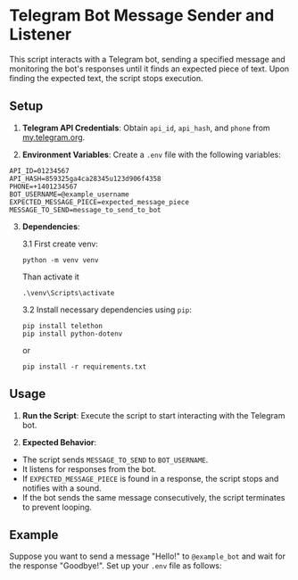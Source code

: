 # Telegram Bot Message Sender and Listener

This script interacts with a Telegram bot, sending a specified message and monitoring the bot's responses until it finds an expected piece of text. Upon finding the expected text, the script stops execution.

## Setup

1. **Telegram API Credentials**: Obtain `api_id`, `api_hash`, and `phone` from [my.telegram.org](https://my.telegram.org/auth).

2. **Environment Variables**: Create a `.env` file with the following variables:

```
API_ID=01234567
API_HASH=859325ga4ca28345u123d906f4358
PHONE=+1401234567
BOT_USERNAME=@example_username
EXPECTED_MESSAGE_PIECE=expected_message_piece
MESSAGE_TO_SEND=message_to_send_to_bot
```

3. **Dependencies**:

    3.1 First create venv:
    ```
    python -m venv venv
    ```
    Than activate it
    ```
    .\venv\Scripts\activate
    ```
    3.2 Install necessary dependencies using `pip`:
    ```
    pip install telethon
    pip install python-dotenv
    ```
    or
    ```
    pip install -r requirements.txt
    ```

## Usage

1. **Run the Script**: Execute the script to start interacting with the Telegram bot.

2. **Expected Behavior**:

- The script sends `MESSAGE_TO_SEND` to `BOT_USERNAME`.
- It listens for responses from the bot.
- If `EXPECTED_MESSAGE_PIECE` is found in a response, the script stops and notifies with a sound.
- If the bot sends the same message consecutively, the script terminates to prevent looping.

## Example

Suppose you want to send a message "Hello!" to `@example_bot` and wait for the response "Goodbye!". Set up your `.env` file as follows:

